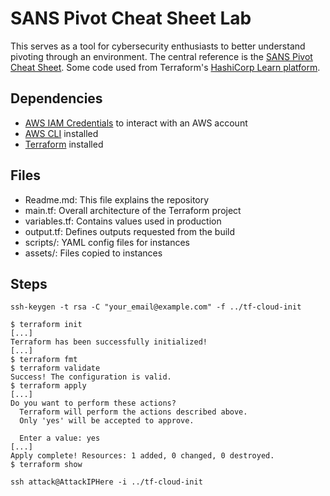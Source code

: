 # SANS Pivot Cheat Sheet Lab
This serves as a tool for cybersecurity enthusiasts to better understand pivoting through an environment. The central reference is the [SANS Pivot Cheat Sheet](https://www.sans.org/posters/pivot-cheat-sheet/). Some code used from Terraform's [HashiCorp Learn platform](https://learn.hashicorp.com/tutorials/terraform/cloud-init?in=terraform/provision).

## Dependencies
- [AWS IAM Credentials](https://docs.aws.amazon.com/IAM/latest/UserGuide/id_credentials_access-keys.html) to interact with an AWS account
- [AWS CLI](https://docs.aws.amazon.com/cli/latest/userguide/install-cliv2.html) installed
- [Terraform](https://www.terraform.io/downloads.html) installed

## Files
- Readme.md:    This file explains the repository
- main.tf:      Overall architecture of the Terraform project
- variables.tf: Contains values used in production
- output.tf:    Defines outputs requested from the build
- scripts/:     YAML config files for instances
- assets/:      Files copied to instances

## Steps
`ssh-keygen -t rsa -C "your_email@example.com" -f ../tf-cloud-init`

```
$ terraform init
[...]
Terraform has been successfully initialized!
[...]
$ terraform fmt
$ terraform validate
Success! The configuration is valid.
$ terraform apply
[...]
Do you want to perform these actions?
  Terraform will perform the actions described above.
  Only 'yes' will be accepted to approve.

  Enter a value: yes
[...]
Apply complete! Resources: 1 added, 0 changed, 0 destroyed.
$ terraform show
```

`ssh attack@AttackIPHere -i ../tf-cloud-init`
